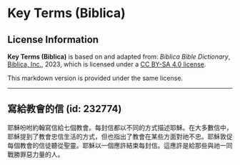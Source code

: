 # Key Terms (Biblica)

## License Information

**Key Terms (Biblica)** is based on and adapted from: _Biblica Bible Dictionary_, [Biblica, Inc.](https://www.biblica.com/), 2023, which is licensed under a [CC BY-SA 4.0 license](https://creativecommons.org/licenses/by-sa/4.0/legalcode.en).

This markdown version is provided under the same license.



--------------------------------

## 寫給教會的信 (id: 232774)

耶穌吩咐約翰寫信給七個教會。每封信都以不同的方式描述耶穌。在大多數信中，耶穌提到了教會忠信生活的方式，但也指出了教會在某些方面對祂不忠。耶穌敦促每個教會的信徒聽從聖靈。耶穌以一個應許結束每封信。這應許是給那些與祂一同戰勝罪惡力量的人。


